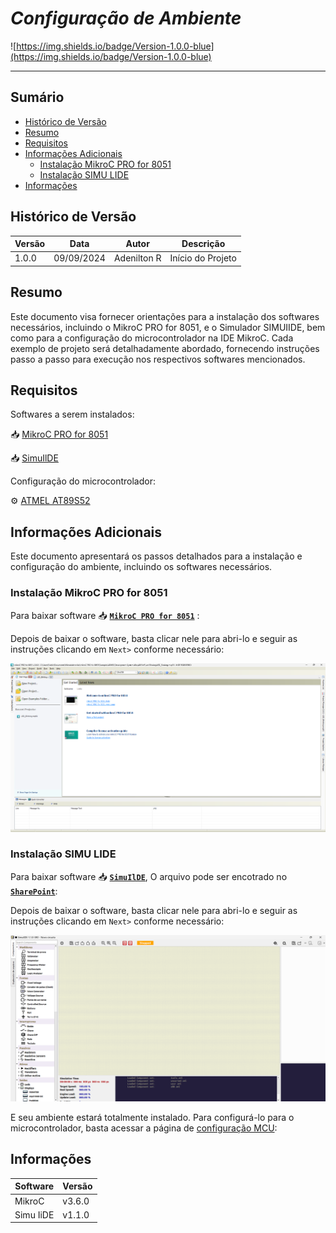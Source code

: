# _Configuração de Ambiente_

![https://img.shields.io/badge/Version-1.0.0-blue](https://img.shields.io/badge/Version-1.0.0-blue)

---

## Sumário

- [Histórico de Versão](#histórico-de-versão)
- [Resumo](#resumo)
- [Requisitos](#requisitos)
- [Informações Adicionais](#informações-adicionais)
    - [Instalação MikroC PRO for 8051](#instalação-mikroc-pro-for-8051)
    - [Instalação SIMU LIDE](#instalação-simu-lide)
- [Informações](#informações)

## Histórico de Versão

| Versão | Data       | Autor       | Descrição         |
|--------|------------|-------------|-------------------|
| 1.0.0  | 09/09/2024 | Adenilton R | Início do Projeto |

## Resumo

Este documento visa fornecer orientações para a instalação dos softwares necessários, incluindo o MikroC PRO for 8051,  e o Simulador SIMUIIDE, bem como para a configuração do microcontrolador na IDE MikroC. Cada exemplo de projeto será detalhadamente abordado, fornecendo instruções passo a passo para execução nos respectivos softwares mencionados.

## Requisitos

Softwares a serem instalados:

📥 [MikroC PRO for 8051](https://www.mikroe.com/mikroc-8051?srsltid=AfmBOopc2xZxeMrh-US4Qz6_vOXNgmxq8X2hel19F0kcMwG2A1uu6IS-)

📥 [SimuIlDE](https://simulide.com/p/)

Configuração do microcontrolador:

⚙️ [ATMEL AT89S52](https://us-east-1.console.aws.amazon.com/codesuite/codecommit/repositories/projetos.Documentacao.CEDEPS/browse/refs/heads/master/--/8051/Configuracao-MCU?region=us-east-1)

## Informações Adicionais

Este documento apresentará os passos detalhados para a instalação e configuração do ambiente, incluindo os softwares necessários.

### Instalação M**ikroC PRO for 8051**

Para baixar software 📥 [**`MikroC PRO for 8051`**](https://www.mikroe.com/mikroc-8051?srsltid=AfmBOopc2xZxeMrh-US4Qz6_vOXNgmxq8X2hel19F0kcMwG2A1uu6IS-) :

Depois de baixar o software, basta clicar nele para abri-lo e seguir as instruções clicando em `Next>` conforme necessário:

![MikroC_8051.png](Docs/MikroC_8051.png)

### Instalação SIMU LIDE

Para baixar software 📥 [**`SimuIlDE`**](https://simulide.com/p/), O arquivo pode ser encotrado no [**`SharePoint`**](https://facens.sharepoint.com/:f:/r/sites/CEDEPS/Documentos%20Compartilhados/07_Inova%C3%A7%C3%A3o/Programas/SIMULLDE?csf=1&web=1&e=M3gNCd):

Depois de baixar o software, basta clicar nele para abri-lo e seguir as instruções clicando em `Next>` conforme necessário:

![SIMULIDE.png](Docs/SIMULIDE.png)

E seu ambiente estará totalmente instalado. Para configurá-lo para o microcontrolador, basta acessar a página de [configuração MCU](https://us-east-1.console.aws.amazon.com/codesuite/codecommit/repositories/projetos.Documentacao.CEDEPS/browse/refs/heads/master/--/8051/Configuracao-MCU?region=us-east-1):

## Informações

| Software   | Versão |
|------------|--------|
| MikroC     | v3.6.0 |
| Simu IiDE  | v1.1.0 |